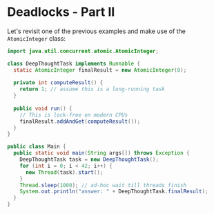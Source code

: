 # Deadlocks - Part II

Let's revisit one of the previous examples and make use of the `AtomicInteger`
class:

```java runnable
import java.util.concurrent.atomic.AtomicInteger;

class DeepThoughtTask implements Runnable {
  static AtomicInteger finalResult = new AtomicInteger(0);
  
  private int computeResult() {
    return 1; // assume this is a long-running task
  }
  
  public void run() {
    // This is lock-free on modern CPUs
    finalResult.addAndGet(computeResult());
  }
}

public class Main {
  public static void main(String args[]) throws Exception {
    DeepThoughtTask task = new DeepThoughtTask();
    for (int i = 0; i < 42; i++) {
      new Thread(task).start();
    }
    Thread.sleep(1000); // ad-hoc wait till threads finish
    System.out.println("answer: " + DeepThoughtTask.finalResult);
  }
}
```
